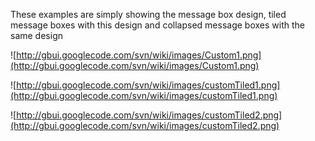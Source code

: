These examples are simply showing the message box design, tiled message boxes with this design and collapsed message boxes with the same design

![http://gbui.googlecode.com/svn/wiki/images/Custom1.png](http://gbui.googlecode.com/svn/wiki/images/Custom1.png)

![http://gbui.googlecode.com/svn/wiki/images/customTiled1.png](http://gbui.googlecode.com/svn/wiki/images/customTiled1.png)

![http://gbui.googlecode.com/svn/wiki/images/customTiled2.png](http://gbui.googlecode.com/svn/wiki/images/customTiled2.png)